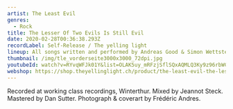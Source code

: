 ```yaml
---
artist: The Least Evil
genres:
  - Rock
title: The Lesser Of Two Evils Is Still Evil
date: 2020-02-28T00:36:38.293Z
recordLabel: Self-Release / The yelling light
lineup: All songs written and performed by Andreas Good & Simon Wettstein.
thumbnail: /img/tle_vorderseite3000x3000_72dpi.jpg
youtubeId: watch?v=RYvqWFJk01Y&list=OLAK5uy_mRFzjSflSQxAQMLQ3Ky9z96rbWC0GQuOw
webshop: https://shop.theyellinglight.ch/product/the-least-evil-the-lesser-of-two-evils-is-still-evil-lp-download/
---
```

Recorded at working class recordings, Winterthur. Mixed by Jeannot Steck. Mastered by Dan Sutter.
Photograph & coverart by Frédéric Andres.